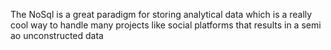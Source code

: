 The NoSql is a great paradigm for storing analytical data
which is a really cool way to handle many projects like social platforms
that results in a semi ao unconstructed data
